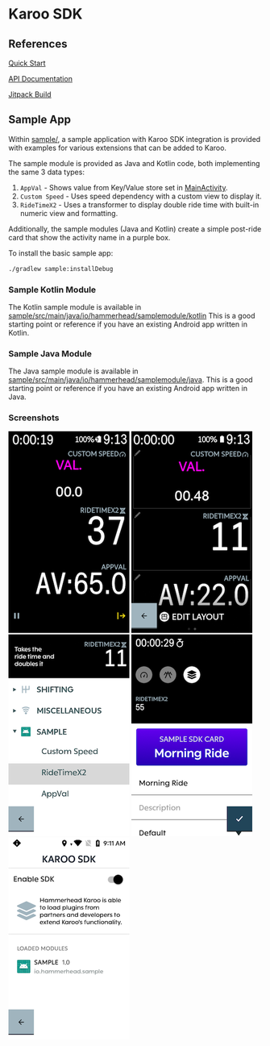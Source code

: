 # Karoo SDK

## References

[Quick Start](https://hammerheadnav.github.io/karoo-sdk/index.html)

[API Documentation](https://hammerheadnav.github.io/karoo-sdk/0.0.3/karoo-sdk/index.html)

[Jitpack Build](https://jitpack.io/#io.hammerhead/karoo-sdk)

## Sample App

Within [sample/](sample/), a sample application with Karoo SDK integration is provided with
examples for various extensions that can be added to Karoo.

The sample module is provided as Java and Kotlin code, both implementing the same 3
data types:
1. `AppVal` - Shows value from Key/Value store set in [MainActivity](sample/src/main/java/io/hammerhead/sample/MainActivity.kt).
1. `Custom Speed` - Uses speed dependency with a custom view to display it.
1. `RideTimeX2` - Uses a transformer to display double ride time with built-in numeric view and formatting.

Additionally, the sample modules (Java and Kotlin) create a simple post-ride card that show
the activity name in a purple box.

To install the basic sample app:
```bash
./gradlew sample:installDebug
```

### Sample Kotlin Module

The Kotlin sample module is available in [sample/src/main/java/io/hammerhead/samplemodule/kotlin](sample/src/main/java/io/hammerhead/samplemodule/kotlin)
This is a good starting point or reference if you have an existing Android app written in Kotlin.

### Sample Java Module

The Java sample module is available in [sample/src/main/java/io/hammerhead/samplemodule/java](sample/src/main/java/io/hammerhead/samplemodule/java).
This is a good starting point or reference if you have an existing Android app written in Java.

### Screenshots

![SDK fields in ride](screenshots/ride.png?raw=true "SDK fields in ride")
![SDK fields in editor](screenshots/pages-preview.png?raw=true "SDK fields in editor")
![SDK field selection](screenshots/pages-select.png?raw=true "SDK field selection")
![SDK post-ride card](screenshots/post-ride.png?raw=true "SDK Post-Ride Card")
![SDK Module in Settings](screenshots/settings.png?raw=true "Module in Settings")
